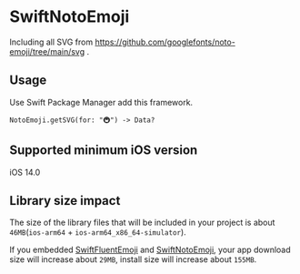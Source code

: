 # SwiftNotoEmoji

Including all SVG from https://github.com/googlefonts/noto-emoji/tree/main/svg .

## Usage

Use Swift Package Manager add this framework.

`NotoEmoji.getSVG(for: "🚇") -> Data?`

## Supported minimum iOS version

iOS 14.0

## Library size impact

The size of the library files that will be included in your project is about `46MB`(`ios-arm64` + `ios-arm64_x86_64-simulator`).

If you embedded [SwiftFluentEmoji](https://github.com/zizicici/swift-fluent-emoji) and [SwiftNotoEmoji](https://github.com/zizicici/swift-noto-emoji), your app download size will increase about `29MB`, install size will increase about `155MB`.
